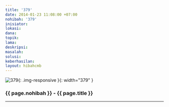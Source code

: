 ```yaml
---
title: '379'
date: 2014-01-23 11:08:00 +07:00
nohibah: '379'
inisiator:
lokasi:
dana:
topik:
lama:
deskripsi:
masalah:
solusi:
keberhasilan:
layout: hibahcmb
---
```


![379](/static/img/hibahcmb/379.png){: .img-responsive }{: width="379" }

### {{ page.nohibah }} - {{ page.title }}

---
